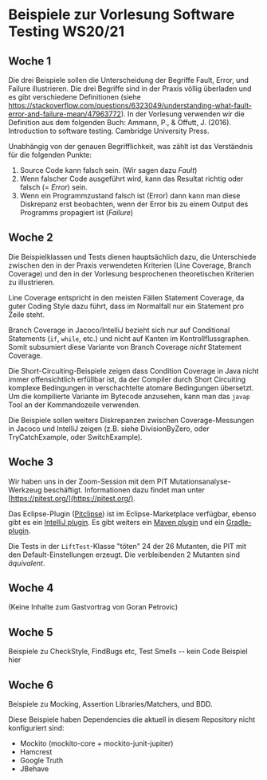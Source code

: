 # Beispiele zur Vorlesung Software Testing WS20/21

## Woche 1

Die drei Beispiele sollen die Unterscheidung der Begriffe Fault, Error, und Failure illustrieren. Die drei Begriffe sind in der Praxis völlig überladen und es gibt verschiedene Definitionen (siehe  https://stackoverflow.com/questions/6323049/understanding-what-fault-error-and-failure-mean/47963772). In der Vorlesung verwenden wir die Definition aus dem folgenden Buch:
Ammann, P., & Offutt, J. (2016). Introduction to software testing. Cambridge University Press.

Unabhängig von der genauen Begrifflichkeit, was zählt ist das Verständnis für die folgenden Punkte:
1. Source Code kann falsch sein. (Wir sagen dazu _Fault_)
2. Wenn falscher Code ausgeführt wird, kann das Resultat richtig oder falsch (= _Error_) sein.
3. Wenn ein Programmzustand falsch ist (Error) dann kann man diese Diskrepanz erst beobachten, wenn der Error bis zu einem Output des Programms propagiert ist (_Failure_)

## Woche 2

Die Beispielklassen und Tests dienen hauptsächlich dazu, die Unterschiede zwischen den in der Praxis verwendeten Kriterien (Line Coverage, Branch Coverage) und den in der Vorlesung besprochenen theoretischen Kriterien zu illustrieren.

Line Coverage entspricht in den meisten Fällen Statement Coverage, da guter Coding Style dazu führt, dass im Normalfall nur ein Statement pro Zeile steht.

Branch Coverage in Jacoco/IntelliJ bezieht sich nur auf Conditional Statements (`if`, `while`, etc.) und nicht auf Kanten im Kontrollflussgraphen. Somit subsumiert diese Variante von Branch Coverage _nicht_ Statement Coverage.

Die Short-Circuiting-Beispiele zeigen dass Condition Coverage in Java nicht immer offensichtlich erfüllbar ist, da der Compiler durch Short Circuiting komplexe Bedingungen in verschachtelte atomare Bedingungen übersetzt. Um die kompilierte Variante im Bytecode anzusehen, kann man das `javap` Tool an der Kommandozeile verwenden.

Die Beispiele sollen weiters Diskrepanzen zwischen Coverage-Messungen in Jacoco und IntelliJ zeigen (z.B. siehe DivisionByZero, oder TryCatchExample, oder SwitchExample).

## Woche 3

Wir haben uns in der Zoom-Session mit dem PIT Mutationsanalyse-Werkzeug beschäftigt. Informationen dazu findet man unter [https://pitest.org/](https://pitest.org/).

Das Eclipse-Plugin ([Pitclipse](https://marketplace.eclipse.org/content/pitclipse/)) ist im Eclipse-Marketplace verfügbar, ebenso gibt es ein [IntelliJ plugin](https://plugins.jetbrains.com/plugin/7119-pit-mutation-testing-idea-plugin). Es gibt weiters ein [Maven plugin](https://pitest.org/quickstart/maven/) und ein [Gradle-plugin](https://gradle-pitest-plugin.solidsoft.info/).

Die Tests in der `LiftTest`-Klasse "töten" 24 der 26 Mutanten, die PIT mit den Default-Einstellungen erzeugt. Die verbleibenden 2 Mutanten sind _äquivalent_.

## Woche 4

(Keine Inhalte zum Gastvortrag von Goran Petrovic)

## Woche 5

Beispiele zu CheckStyle, FindBugs etc, Test Smells -- kein Code Beispiel hier

## Woche 6

Beispiele zu Mocking, Assertion Libraries/Matchers, und BDD.

Diese Beispiele haben Dependencies die aktuell in diesem Repository nicht konfiguriert sind: 
- Mockito (mockito-core + mockito-junit-jupiter)
- Hamcrest
- Google Truth
- JBehave
